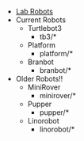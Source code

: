 * [Lab Robots](intro.md)
* Current Robots
    * Turtlebot3
        * tb3/*
    * Platform
        * platform/*
    * Branbot
        * branbot/*
* Older Robots!!
    * MiniRover
        * minirover/*
    * Pupper
        * pupper/*
    * Linorobot
        * linorobot/*

